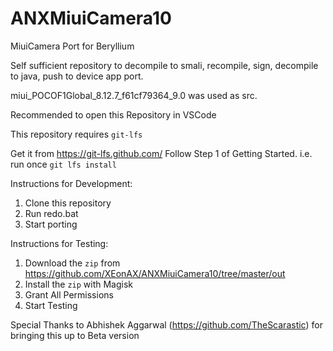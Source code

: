 # ANXMiuiCamera10
MiuiCamera Port for Beryllium

Self sufficient repository to decompile to smali, recompile, sign, decompile to java, push to device app port.

miui_POCOF1Global_8.12.7_f61cf79364_9.0 was used as src.

Recommended to open this Repository in VSCode

This repository requires `git-lfs`

Get it from https://git-lfs.github.com/ 
Follow Step 1 of Getting Started. i.e. run once `git lfs install`

Instructions for Development:

 1. Clone this repository
 2. Run redo.bat 
 3. Start porting

  
Instructions for Testing:

 1. Download the `zip` from https://github.com/XEonAX/ANXMiuiCamera10/tree/master/out
 2. Install the `zip` with Magisk
 3. Grant All Permissions
 4. Start Testing


Special Thanks to Abhishek Aggarwal (https://github.com/TheScarastic) for bringing this up to Beta version


